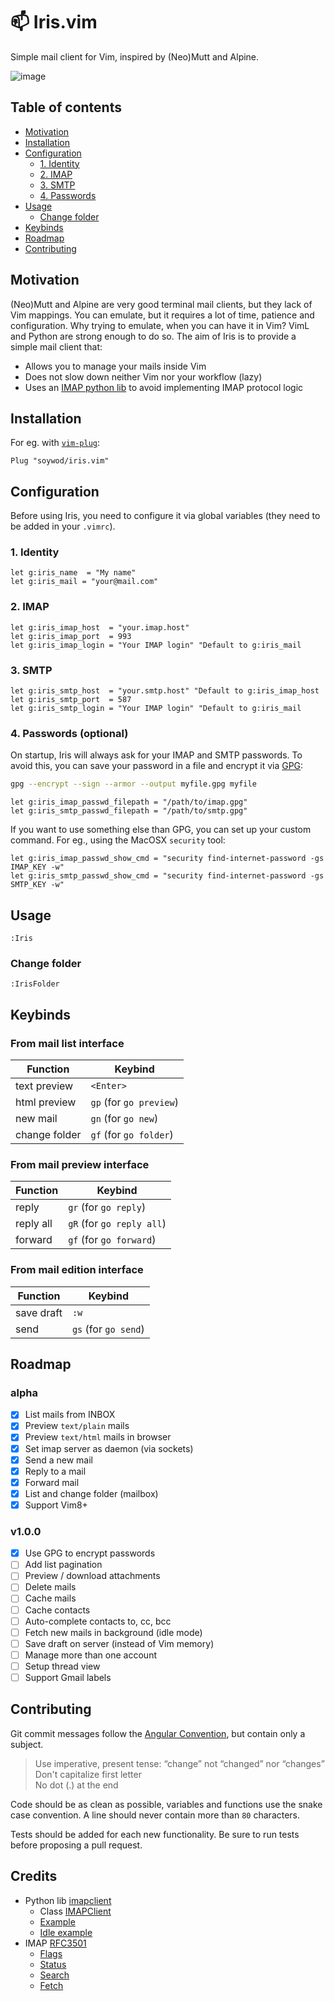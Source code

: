 # 📫 Iris.vim

Simple mail client for Vim, inspired by (Neo)Mutt and Alpine.

![image](https://user-images.githubusercontent.com/10437171/83288749-2db9fb00-a1e4-11ea-9ffa-3f0b6223e3ad.png)

## Table of contents

  - [Motivation](#motivation)
  - [Installation](#installation)
  - [Configuration](#configuration)
    - [1. Identity](#1-identity)
    - [2. IMAP](#2-imap)
    - [3. SMTP](#3-identity)
    - [4. Passwords](#4-passwords-optional)
  - [Usage](#usage)
    - [Change folder](#change-folder)
  - [Keybinds](#keybinds)
  - [Roadmap](#roadmap)
  - [Contributing](#contributing)

## Motivation

(Neo)Mutt and Alpine are very good terminal mail clients, but they lack of Vim
mappings. You can emulate, but it requires a lot of time, patience and
configuration. Why trying to emulate, when you can have it in Vim? VimL and
Python are strong enough to do so. The aim of Iris is to provide a simple mail client that:

  - Allows you to manage your mails inside Vim
  - Does not slow down neither Vim nor your workflow (lazy)
  - Uses an [IMAP python lib](https://github.com/mjs/imapclient) to avoid implementing IMAP protocol logic

## Installation

For eg. with [`vim-plug`](https://github.com/junegunn/vim-plug):

```vim
Plug "soywod/iris.vim"
```

## Configuration

Before using Iris, you need to configure it via global variables (they need to
be added in your `.vimrc`).

### 1. Identity

```vim
let g:iris_name  = "My name"
let g:iris_mail = "your@mail.com"
```

### 2. IMAP

```vim
let g:iris_imap_host  = "your.imap.host"
let g:iris_imap_port  = 993
let g:iris_imap_login = "Your IMAP login" "Default to g:iris_mail
```

### 3. SMTP

```vim
let g:iris_smtp_host  = "your.smtp.host" "Default to g:iris_imap_host
let g:iris_smtp_port  = 587
let g:iris_smtp_login = "Your IMAP login" "Default to g:iris_mail
```

### 4. Passwords (optional)

On startup, Iris will always ask for your IMAP and SMTP passwords. To avoid
this, you can save your password in a file and encrypt it via
[GPG](https://gnupg.org/):

```bash
gpg --encrypt --sign --armor --output myfile.gpg myfile
```

```vim
let g:iris_imap_passwd_filepath = "/path/to/imap.gpg"
let g:iris_smtp_passwd_filepath = "/path/to/smtp.gpg"
```

If you want to use something else than GPG, you can set up your custom command.
For eg., using the MacOSX `security` tool:

```vim
let g:iris_imap_passwd_show_cmd = "security find-internet-password -gs IMAP_KEY -w"
let g:iris_smtp_passwd_show_cmd = "security find-internet-password -gs SMTP_KEY -w"
```

## Usage

```vim
:Iris
```

### Change folder

```vim
:IrisFolder
```

## Keybinds
### From mail list interface

Function | Keybind
--- | ---
text preview | `<Enter>`
html preview | `gp` (for `go preview`)
new mail | `gn` (for `go new`)
change folder | `gf` (for `go folder`)

### From mail preview interface

Function | Keybind
--- | ---
reply | `gr` (for `go reply`)
reply all | `gR` (for `go reply all`)
forward | `gf` (for `go forward`)

### From mail edition interface

Function | Keybind
--- | ---
save draft | `:w`
send | `gs` (for `go send`)

## Roadmap

### alpha
  - [X] List mails from INBOX
  - [X] Preview `text/plain` mails
  - [X] Preview `text/html` mails in browser
  - [X] Set imap server as daemon (via sockets)
  - [X] Send a new mail
  - [X] Reply to a mail
  - [X] Forward mail
  - [X] List and change folder (mailbox)
  - [X] Support Vim8+

### v1.0.0
  - [X] Use GPG to encrypt passwords
  - [ ] Add list pagination
  - [ ] Preview / download attachments
  - [ ] Delete mails
  - [ ] Cache mails
  - [ ] Cache contacts
  - [ ] Auto-complete contacts to, cc, bcc
  - [ ] Fetch new mails in background (idle mode)
  - [ ] Save draft on server (instead of Vim memory)
  - [ ] Manage more than one account
  - [ ] Setup thread view
  - [ ] Support Gmail labels

## Contributing

Git commit messages follow the [Angular
Convention](https://gist.github.com/stephenparish/9941e89d80e2bc58a153), but
contain only a subject.

  > Use imperative, present tense: “change” not “changed” nor
  > “changes”<br>Don't capitalize first letter<br>No dot (.) at the end

Code should be as clean as possible, variables and functions use the snake case
convention. A line should never contain more than `80` characters.

Tests should be added for each new functionality. Be sure to run tests before
proposing a pull request.

## Credits

  - Python lib [imapclient](https://github.com/mjs/imapclient)
    - Class [IMAPClient](https://github.com/mjs/imapclient/blob/580dc6781b5bf9d4f2a1a74b5d4168ef9b842b87/imapclient/imapclient.py#L162)
    - [Example](https://github.com/mjs/imapclient/blob/master/examples/example.py)
    - [Idle example](https://github.com/mjs/imapclient/blob/master/examples/idle_example.py)
  - IMAP [RFC3501](https://tools.ietf.org/html/rfc3501)
    - [Flags](https://tools.ietf.org/html/rfc3501#section-2.3.2)
    - [Status](https://tools.ietf.org/html/rfc3501#section-6.3.10)
    - [Search](https://tools.ietf.org/html/rfc3501#section-6.4.4)
    - [Fetch](https://tools.ietf.org/html/rfc3501#section-7.4.2)
